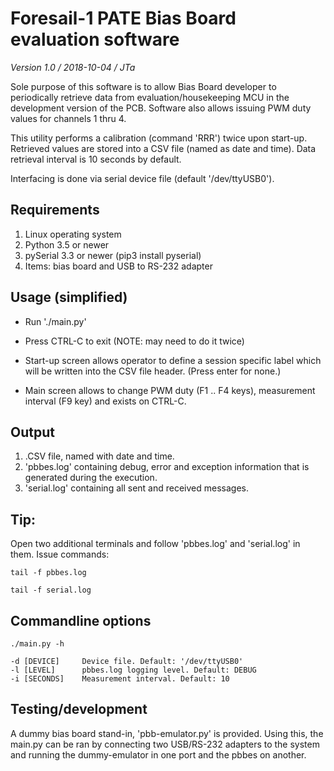 # Foresail-1 PATE Bias Board evaluation software
_Version 1.0 / 2018-10-04 / JTa_

Sole purpose of this software is to allow Bias Board developer to
periodically retrieve data from evaluation/housekeeping MCU in the
development version of the PCB. Software also allows issuing PWM
duty values for channels 1 thru 4.

This utility performs a calibration (command 'RRR') twice upon start-up.
Retrieved values are stored into a CSV file (named as date and time).
Data retrieval interval is 10 seconds by default.

Interfacing is done via serial device file (default '/dev/ttyUSB0').

## Requirements

1. Linux operating system
2. Python 3.5 or newer
3. pySerial 3.3 or newer (pip3 install pyserial)
4. Items: bias board and USB to RS-232 adapter

## Usage (simplified)

- Run './main.py'
- Press CTRL-C to exit (NOTE: may need to do it twice)

- Start-up screen allows operator to define a session specific label which will be written into the CSV file header. (Press enter for none.)
- Main screen allows to change PWM duty (F1 .. F4 keys), measurement interval (F9 key) and exists on CTRL-C.

## Output

1. .CSV file, named with date and time.
2. 'pbbes.log' containing debug, error and exception information that is generated during the execution.
3. 'serial.log' containing all sent and received messages.

## Tip:

Open two additional terminals and follow 'pbbes.log' and 'serial.log' in them.
Issue commands:

    tail -f pbbes.log

    tail -f serial.log

## Commandline options

    ./main.py -h

    -d [DEVICE]     Device file. Default: '/dev/ttyUSB0'
    -l [LEVEL]      pbbes.log logging level. Default: DEBUG
    -i [SECONDS]    Measurement interval. Default: 10

## Testing/development

A dummy bias board stand-in, 'pbb-emulator.py' is provided. Using this,
the main.py can be ran by connecting two USB/RS-232 adapters to the system
and running the dummy-emulator in one port and the pbbes on another.

